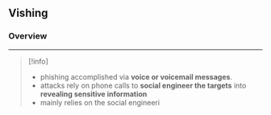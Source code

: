 ## **Vishing**

### Overview 
---
>[!info]
>- phishing accomplished via **voice or voicemail messages**.
>- attacks rely on phone calls to **social engineer the targets** into **revealing sensitive information** 
>- mainly relies on the social engineeri